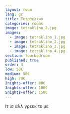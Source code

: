 ```yaml
---
layout: room
lang: gr
title: Τετράκλινο
categories: rooms
image: tetraklino_2.jpg
images:
  - image: tetraklino_1.jpg
  - image: tetraklino_2.jpg
  - image: tetraklino_3.jpg
  - image: tetraklino_4.jpg
section: fourbedroom
published: true
order: 4
low: 50€
medium: 50€
high: 70€
2nights-offer: 80€
3nights-offer: 100€
5nights-offer: 150€
---
```


Ιτ ισ αλλ γρεεκ το με